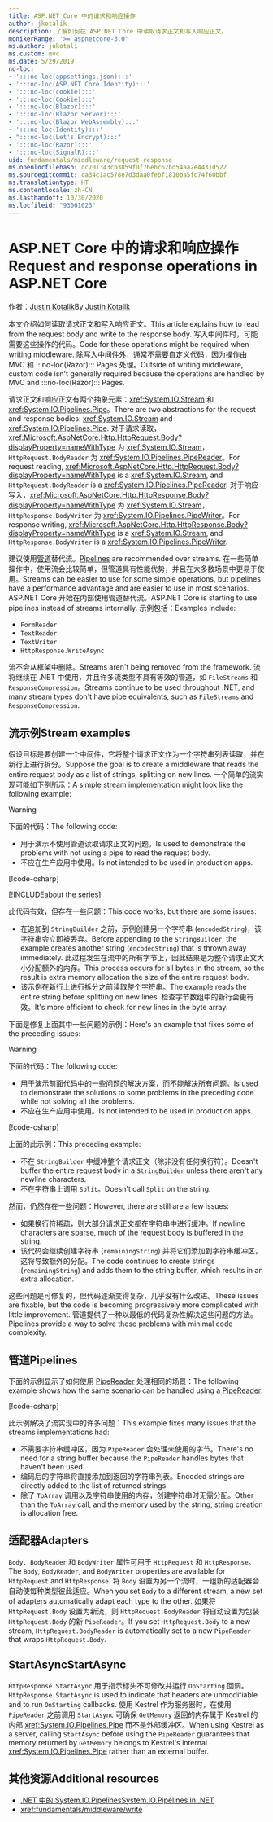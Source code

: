 ```yaml
---
title: ASP.NET Core 中的请求和响应操作
author: jkotalik
description: 了解如何在 ASP.NET Core 中读取请求正文和写入响应正文。
monikerRange: '>= aspnetcore-3.0'
ms.author: jukotali
ms.custom: mvc
ms.date: 5/29/2019
no-loc:
- ':::no-loc(appsettings.json):::'
- ':::no-loc(ASP.NET Core Identity):::'
- ':::no-loc(cookie):::'
- ':::no-loc(Cookie):::'
- ':::no-loc(Blazor):::'
- ':::no-loc(Blazor Server):::'
- ':::no-loc(Blazor WebAssembly):::'
- ':::no-loc(Identity):::'
- ":::no-loc(Let's Encrypt):::"
- ':::no-loc(Razor):::'
- ':::no-loc(SignalR):::'
uid: fundamentals/middleware/request-response
ms.openlocfilehash: cc701343cb3859f0f76ebc62bd54aa2e4431d522
ms.sourcegitcommit: ca34c1ac578e7d3daa0febf1810ba5fc74f60bbf
ms.translationtype: HT
ms.contentlocale: zh-CN
ms.lasthandoff: 10/30/2020
ms.locfileid: "93061023"
---
```

# <a name="request-and-response-operations-in-aspnet-core"></a><span data-ttu-id="99f7e-103">ASP.NET Core 中的请求和响应操作</span><span class="sxs-lookup"><span data-stu-id="99f7e-103">Request and response operations in ASP.NET Core</span></span>

<span data-ttu-id="99f7e-104">作者：[Justin Kotalik](https://github.com/jkotalik)</span><span class="sxs-lookup"><span data-stu-id="99f7e-104">By [Justin Kotalik](https://github.com/jkotalik)</span></span>

<span data-ttu-id="99f7e-105">本文介绍如何读取请求正文和写入响应正文。</span><span class="sxs-lookup"><span data-stu-id="99f7e-105">This article explains how to read from the request body and write to the response body.</span></span> <span data-ttu-id="99f7e-106">写入中间件时，可能需要这些操作的代码。</span><span class="sxs-lookup"><span data-stu-id="99f7e-106">Code for these operations might be required when writing middleware.</span></span> <span data-ttu-id="99f7e-107">除写入中间件外，通常不需要自定义代码，因为操作由 MVC 和 :::no-loc(Razor)::: Pages 处理。</span><span class="sxs-lookup"><span data-stu-id="99f7e-107">Outside of writing middleware, custom code isn't generally required because the operations are handled by MVC and :::no-loc(Razor)::: Pages.</span></span>

<span data-ttu-id="99f7e-108">请求正文和响应正文有两个抽象元素：<xref:System.IO.Stream> 和 <xref:System.IO.Pipelines.Pipe>。</span><span class="sxs-lookup"><span data-stu-id="99f7e-108">There are two abstractions for the request and response bodies: <xref:System.IO.Stream> and <xref:System.IO.Pipelines.Pipe>.</span></span> <span data-ttu-id="99f7e-109">对于请求读取，<xref:Microsoft.AspNetCore.Http.HttpRequest.Body?displayProperty=nameWithType> 为 <xref:System.IO.Stream>，`HttpRequest.BodyReader` 为 <xref:System.IO.Pipelines.PipeReader>。</span><span class="sxs-lookup"><span data-stu-id="99f7e-109">For request reading, <xref:Microsoft.AspNetCore.Http.HttpRequest.Body?displayProperty=nameWithType> is a <xref:System.IO.Stream>, and `HttpRequest.BodyReader` is a <xref:System.IO.Pipelines.PipeReader>.</span></span> <span data-ttu-id="99f7e-110">对于响应写入，<xref:Microsoft.AspNetCore.Http.HttpResponse.Body?displayProperty=nameWithType> 为 <xref:System.IO.Stream>，`HttpResponse.BodyWriter` 为 <xref:System.IO.Pipelines.PipeWriter>。</span><span class="sxs-lookup"><span data-stu-id="99f7e-110">For response writing, <xref:Microsoft.AspNetCore.Http.HttpResponse.Body?displayProperty=nameWithType> is a <xref:System.IO.Stream>, and `HttpResponse.BodyWriter` is a <xref:System.IO.Pipelines.PipeWriter>.</span></span>

<span data-ttu-id="99f7e-111">建议使用[管道](/dotnet/standard/io/pipelines)替代流。</span><span class="sxs-lookup"><span data-stu-id="99f7e-111">[Pipelines](/dotnet/standard/io/pipelines) are recommended over streams.</span></span> <span data-ttu-id="99f7e-112">在一些简单操作中，使用流会比较简单，但管道具有性能优势，并且在大多数场景中更易于使用。</span><span class="sxs-lookup"><span data-stu-id="99f7e-112">Streams can be easier to use for some simple operations, but pipelines have a performance advantage and are easier to use in most scenarios.</span></span> <span data-ttu-id="99f7e-113">ASP.NET Core 开始在内部使用管道替代流。</span><span class="sxs-lookup"><span data-stu-id="99f7e-113">ASP.NET Core is starting to use pipelines instead of streams internally.</span></span> <span data-ttu-id="99f7e-114">示例包括：</span><span class="sxs-lookup"><span data-stu-id="99f7e-114">Examples include:</span></span>

* `FormReader`
* `TextReader`
* `TextWriter`
* `HttpResponse.WriteAsync`

<span data-ttu-id="99f7e-115">流不会从框架中删除。</span><span class="sxs-lookup"><span data-stu-id="99f7e-115">Streams aren't being removed from the framework.</span></span> <span data-ttu-id="99f7e-116">流将继续在 .NET 中使用，并且许多流类型不具有等效的管道，如 `FileStreams` 和 `ResponseCompression`。</span><span class="sxs-lookup"><span data-stu-id="99f7e-116">Streams continue to be used throughout .NET, and many stream types don't have pipe equivalents, such as `FileStreams` and `ResponseCompression`.</span></span>

## <a name="stream-examples"></a><span data-ttu-id="99f7e-117">流示例</span><span class="sxs-lookup"><span data-stu-id="99f7e-117">Stream examples</span></span>

<span data-ttu-id="99f7e-118">假设目标是要创建一个中间件，它将整个请求正文作为一个字符串列表读取，并在新行上进行拆分。</span><span class="sxs-lookup"><span data-stu-id="99f7e-118">Suppose the goal is to create a middleware that reads the entire request body as a list of strings, splitting on new lines.</span></span> <span data-ttu-id="99f7e-119">一个简单的流实现可能如下例所示：</span><span class="sxs-lookup"><span data-stu-id="99f7e-119">A simple stream implementation might look like the following example:</span></span>

> [!WARNING]
> <span data-ttu-id="99f7e-120">下面的代码：</span><span class="sxs-lookup"><span data-stu-id="99f7e-120">The following code:</span></span>
> * <span data-ttu-id="99f7e-121">用于演示不使用管道读取请求正文的问题。</span><span class="sxs-lookup"><span data-stu-id="99f7e-121">Is used to demonstrate the problems with not using a pipe to read the request body.</span></span>
> * <span data-ttu-id="99f7e-122">不应在生产应用中使用。</span><span class="sxs-lookup"><span data-stu-id="99f7e-122">Is not intended to be used in production apps.</span></span>

[!code-csharp[](request-response/samples/3.x/RequestResponseSample/Startup.cs?name=GetListOfStringsFromStream)]

[!INCLUDE[about the series](~/includes/code-comments-loc.md)]

<span data-ttu-id="99f7e-123">此代码有效，但存在一些问题：</span><span class="sxs-lookup"><span data-stu-id="99f7e-123">This code works, but there are some issues:</span></span>

* <span data-ttu-id="99f7e-124">在追加到 `StringBuilder` 之前，示例创建另一个字符串 (`encodedString`)，该字符串会立即被丢弃。</span><span class="sxs-lookup"><span data-stu-id="99f7e-124">Before appending to the `StringBuilder`, the example creates another string (`encodedString`) that is thrown away immediately.</span></span> <span data-ttu-id="99f7e-125">此过程发生在流中的所有字节上，因此结果是为整个请求正文大小分配额外的内存。</span><span class="sxs-lookup"><span data-stu-id="99f7e-125">This process occurs for all bytes in the stream, so the result is extra memory allocation the size of the entire request body.</span></span>
* <span data-ttu-id="99f7e-126">该示例在新行上进行拆分之前读取整个字符串。</span><span class="sxs-lookup"><span data-stu-id="99f7e-126">The example reads the entire string before splitting on new lines.</span></span> <span data-ttu-id="99f7e-127">检查字节数组中的新行会更有效。</span><span class="sxs-lookup"><span data-stu-id="99f7e-127">It's more efficient to check for new lines in the byte array.</span></span>

<span data-ttu-id="99f7e-128">下面是修复上面其中一些问题的示例：</span><span class="sxs-lookup"><span data-stu-id="99f7e-128">Here's an example that fixes some of the preceding issues:</span></span>

> [!WARNING]
> <span data-ttu-id="99f7e-129">下面的代码：</span><span class="sxs-lookup"><span data-stu-id="99f7e-129">The following code:</span></span>
> * <span data-ttu-id="99f7e-130">用于演示前面代码中的一些问题的解决方案，而不能解决所有问题。</span><span class="sxs-lookup"><span data-stu-id="99f7e-130">Is used to demonstrate the solutions to some problems in the preceding code while not solving all the problems.</span></span>
> * <span data-ttu-id="99f7e-131">不应在生产应用中使用。</span><span class="sxs-lookup"><span data-stu-id="99f7e-131">Is not intended to be used in production apps.</span></span>

[!code-csharp[](request-response/samples/3.x/RequestResponseSample/Startup.cs?name=GetListOfStringsFromStreamMoreEfficient)]

<span data-ttu-id="99f7e-132">上面的此示例：</span><span class="sxs-lookup"><span data-stu-id="99f7e-132">This preceding example:</span></span>

* <span data-ttu-id="99f7e-133">不在 `StringBuilder` 中缓冲整个请求正文（除非没有任何换行符）。</span><span class="sxs-lookup"><span data-stu-id="99f7e-133">Doesn't buffer the entire request body in a `StringBuilder` unless there aren't any newline characters.</span></span>
* <span data-ttu-id="99f7e-134">不在字符串上调用 `Split`。</span><span class="sxs-lookup"><span data-stu-id="99f7e-134">Doesn't call `Split` on the string.</span></span>

<span data-ttu-id="99f7e-135">然而，仍然存在一些问题：</span><span class="sxs-lookup"><span data-stu-id="99f7e-135">However, there are still are a few issues:</span></span>

* <span data-ttu-id="99f7e-136">如果换行符稀疏，则大部分请求正文都在字符串中进行缓冲。</span><span class="sxs-lookup"><span data-stu-id="99f7e-136">If newline characters are sparse, much of the request body is buffered in the string.</span></span>
* <span data-ttu-id="99f7e-137">该代码会继续创建字符串 (`remainingString`) 并将它们添加到字符串缓冲区，这将导致额外的分配。</span><span class="sxs-lookup"><span data-stu-id="99f7e-137">The code continues to create strings (`remainingString`) and adds them to the string buffer, which results in an extra allocation.</span></span>

<span data-ttu-id="99f7e-138">这些问题是可修复的，但代码逐渐变得复杂，几乎没有什么改进。</span><span class="sxs-lookup"><span data-stu-id="99f7e-138">These issues are fixable, but the code is becoming progressively more complicated with little improvement.</span></span> <span data-ttu-id="99f7e-139">管道提供了一种以最低的代码复杂性解决这些问题的方法。</span><span class="sxs-lookup"><span data-stu-id="99f7e-139">Pipelines provide a way to solve these problems with minimal code complexity.</span></span>

## <a name="pipelines"></a><span data-ttu-id="99f7e-140">管道</span><span class="sxs-lookup"><span data-stu-id="99f7e-140">Pipelines</span></span>

<span data-ttu-id="99f7e-141">下面的示例显示了如何使用 [PipeReader](/dotnet/standard/io/pipelines#pipe) 处理相同的场景：</span><span class="sxs-lookup"><span data-stu-id="99f7e-141">The following example shows how the same scenario can be handled using a [PipeReader](/dotnet/standard/io/pipelines#pipe):</span></span>

[!code-csharp[](request-response/samples/3.x/RequestResponseSample/Startup.cs?name=GetListOfStringFromPipe)]

<span data-ttu-id="99f7e-142">此示例解决了流实现中的许多问题：</span><span class="sxs-lookup"><span data-stu-id="99f7e-142">This example fixes many issues that the streams implementations had:</span></span>

* <span data-ttu-id="99f7e-143">不需要字符串缓冲区，因为 `PipeReader` 会处理未使用的字节。</span><span class="sxs-lookup"><span data-stu-id="99f7e-143">There's no need for a string buffer because the `PipeReader` handles bytes that haven't been used.</span></span>
* <span data-ttu-id="99f7e-144">编码后的字符串将直接添加到返回的字符串列表。</span><span class="sxs-lookup"><span data-stu-id="99f7e-144">Encoded strings are directly added to the list of returned strings.</span></span>
* <span data-ttu-id="99f7e-145">除了 `ToArray` 调用以及字符串使用的内存，创建字符串时无需分配。</span><span class="sxs-lookup"><span data-stu-id="99f7e-145">Other than the `ToArray` call, and the memory used by the string, string creation is allocation free.</span></span>

## <a name="adapters"></a><span data-ttu-id="99f7e-146">适配器</span><span class="sxs-lookup"><span data-stu-id="99f7e-146">Adapters</span></span>

<span data-ttu-id="99f7e-147">`Body`、`BodyReader` 和 `BodyWriter` 属性可用于 `HttpRequest` 和 `HttpResponse`。</span><span class="sxs-lookup"><span data-stu-id="99f7e-147">The `Body`, `BodyReader`, and `BodyWriter` properties are available for `HttpRequest` and `HttpResponse`.</span></span> <span data-ttu-id="99f7e-148">将 `Body` 设置为另一个流时，一组新的适配器会自动使每种类型彼此适应。</span><span class="sxs-lookup"><span data-stu-id="99f7e-148">When you set `Body` to a different stream, a new set of adapters automatically adapt each type to the other.</span></span> <span data-ttu-id="99f7e-149">如果将 `HttpRequest.Body` 设置为新流，则 `HttpRequest.BodyReader` 将自动设置为包装 `HttpRequest.Body` 的新 `PipeReader`。</span><span class="sxs-lookup"><span data-stu-id="99f7e-149">If you set `HttpRequest.Body` to a new stream, `HttpRequest.BodyReader` is automatically set to a new `PipeReader` that wraps `HttpRequest.Body`.</span></span>

## <a name="startasync"></a><span data-ttu-id="99f7e-150">StartAsync</span><span class="sxs-lookup"><span data-stu-id="99f7e-150">StartAsync</span></span>

<span data-ttu-id="99f7e-151">`HttpResponse.StartAsync` 用于指示标头不可修改并运行 `OnStarting` 回调。</span><span class="sxs-lookup"><span data-stu-id="99f7e-151">`HttpResponse.StartAsync` is used to indicate that headers are unmodifiable and to run `OnStarting` callbacks.</span></span> <span data-ttu-id="99f7e-152">使用 Kestrel 作为服务器时，在使用 `PipeReader` 之前调用 `StartAsync` 可确保 `GetMemory` 返回的内存属于 Kestrel 的内部 <xref:System.IO.Pipelines.Pipe> 而不是外部缓冲区。</span><span class="sxs-lookup"><span data-stu-id="99f7e-152">When using Kestrel as a server, calling `StartAsync` before using the `PipeReader` guarantees that memory returned by `GetMemory` belongs to Kestrel's internal <xref:System.IO.Pipelines.Pipe> rather than an external buffer.</span></span>

## <a name="additional-resources"></a><span data-ttu-id="99f7e-153">其他资源</span><span class="sxs-lookup"><span data-stu-id="99f7e-153">Additional resources</span></span>

* [<span data-ttu-id="99f7e-154">.NET 中的 System.IO.Pipelines</span><span class="sxs-lookup"><span data-stu-id="99f7e-154">System.IO.Pipelines in .NET</span></span>](/dotnet/standard/io/pipelines)
* <xref:fundamentals/middleware/write>

<!-- Test with Postman or other tool. See image in static directory. -->
